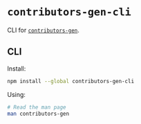 # `contributors-gen-cli`

CLI for [`contributors-gen`](https://github.com/Yash-Singh1/contributors-gen).

## CLI

Install:

```sh
npm install --global contributors-gen-cli
```

Using:

```sh
# Read the man page
man contributors-gen
```
